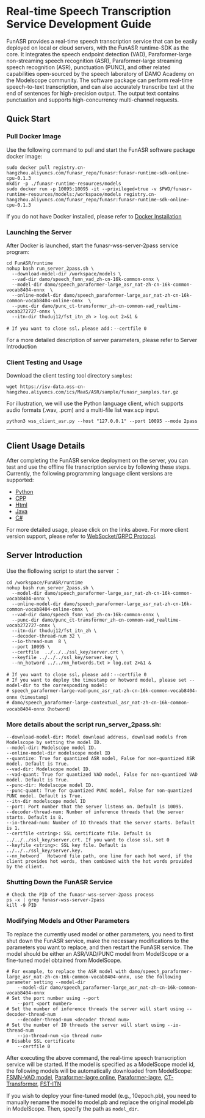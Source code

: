 # Real-time Speech Transcription Service Development Guide

FunASR provides a real-time speech transcription service that can be easily deployed on local or cloud servers, with the FunASR runtime-SDK as the core. It integrates the speech endpoint detection (VAD), Paraformer-large non-streaming speech recognition (ASR), Paraformer-large streaming speech recognition (ASR), punctuation (PUNC), and other related capabilities open-sourced by the speech laboratory of DAMO Academy on the Modelscope community. The software package can perform real-time speech-to-text transcription, and can also accurately transcribe text at the end of sentences for high-precision output. The output text contains punctuation and supports high-concurrency multi-channel requests.

## Quick Start
### Pull Docker Image

Use the following command to pull and start the FunASR software package docker image:

```shell
sudo docker pull registry.cn-hangzhou.aliyuncs.com/funasr_repo/funasr:funasr-runtime-sdk-online-cpu-0.1.3
mkdir -p ./funasr-runtime-resources/models
sudo docker run -p 10095:10095 -it --privileged=true -v $PWD/funasr-runtime-resources/models:/workspace/models registry.cn-hangzhou.aliyuncs.com/funasr_repo/funasr:funasr-runtime-sdk-online-cpu-0.1.3
```
If you do not have Docker installed, please refer to [Docker Installation](https://alibaba-damo-academy.github.io/FunASR/en/installation/docker.html)

### Launching the Server

After Docker is launched, start the funasr-wss-server-2pass service program:
```shell
cd FunASR/runtime
nohup bash run_server_2pass.sh \
  --download-model-dir /workspace/models \
  --vad-dir damo/speech_fsmn_vad_zh-cn-16k-common-onnx \
  --model-dir damo/speech_paraformer-large_asr_nat-zh-cn-16k-common-vocab8404-onnx  \
  --online-model-dir damo/speech_paraformer-large_asr_nat-zh-cn-16k-common-vocab8404-online-onnx  \
  --punc-dir damo/punc_ct-transformer_zh-cn-common-vad_realtime-vocab272727-onnx \
  --itn-dir thuduj12/fst_itn_zh > log.out 2>&1 &

# If you want to close ssl，please add：--certfile 0
```
For a more detailed description of server parameters, please refer to Server Introduction
### Client Testing and Usage

Download the client testing tool directory `samples`:
```shell
wget https://isv-data.oss-cn-hangzhou.aliyuncs.com/ics/MaaS/ASR/sample/funasr_samples.tar.gz
```
For illustration, we will use the Python language client, which supports audio formats (.wav, .pcm) and a multi-file list wav.scp input.

```shell
python3 wss_client_asr.py --host "127.0.0.1" --port 10095 --mode 2pass
```

------------------

## Client Usage Details

After completing the FunASR service deployment on the server, you can test and use the offline file transcription service by following these steps. Currently, the following programming language client versions are supported:

- [Python](./SDK_tutorial_online.md#python-client)
- [CPP](./SDK_tutorial_online.md#cpp-client)
- [Html](./SDK_tutorial_online.md#html-client)
- [Java](./SDK_tutorial_online.md#java-client)
- [C\#](./SDK_tutorial_online.md#c\#)

For more detailed usage, please click on the links above. For more client version support, please refer to [WebSocket/GRPC Protocol](./websocket_protocol_zh.md).


## Server Introduction

Use the flollowing script to start the server ：
```shell
cd /workspace/FunASR/runtime
nohup bash run_server_2pass.sh \
  --model-dir damo/speech_paraformer-large_asr_nat-zh-cn-16k-common-vocab8404-onnx \
  --online-model-dir damo/speech_paraformer-large_asr_nat-zh-cn-16k-common-vocab8404-online-onnx \
  --vad-dir damo/speech_fsmn_vad_zh-cn-16k-common-onnx \
  --punc-dir damo/punc_ct-transformer_zh-cn-common-vad_realtime-vocab272727-onnx \
  --itn-dir thuduj12/fst_itn_zh \
  --decoder-thread-num 32 \
  --io-thread-num  8 \
  --port 10095 \
  --certfile  ../../../ssl_key/server.crt \
  --keyfile ../../../ssl_key/server.key \
  --nn_hotword ../../nn_hotwords.txt > log.out 2>&1 &

# If you want to close ssl，please add：--certfile 0
# If you want to deploy the timestamp or hotword model, please set --model-dir to the corresponding model:
# speech_paraformer-large-vad-punc_asr_nat-zh-cn-16k-common-vocab8404-onnx（timestamp）
# damo/speech_paraformer-large-contextual_asr_nat-zh-cn-16k-common-vocab8404-onnx（hotword）

```

### More details about the script run_server_2pass.sh:
```text
--download-model-dir: Model download address, download models from Modelscope by setting the model ID.
--model-dir: Modelscope model ID.
--online-model-dir modelscope model ID
--quantize: True for quantized ASR model, False for non-quantized ASR model. Default is True.
--vad-dir: Modelscope model ID.
--vad-quant: True for quantized VAD model, False for non-quantized VAD model. Default is True.
--punc-dir: Modelscope model ID.
--punc-quant: True for quantized PUNC model, False for non-quantized PUNC model. Default is True.
--itn-dir modelscope model ID
--port: Port number that the server listens on. Default is 10095.
--decoder-thread-num: Number of inference threads that the server starts. Default is 8.
--io-thread-num: Number of IO threads that the server starts. Default is 1.
--certfile <string>: SSL certificate file. Default is ../../../ssl_key/server.crt. If you want to close ssl，set 0
--keyfile <string>: SSL key file. Default is ../../../ssl_key/server.key. 
--nn_hotword   Hotword file path, one line for each hot word, if the client provides hot words, then combined with the hot words provided by the client.
```

### Shutting Down the FunASR Service
```text
# Check the PID of the funasr-wss-server-2pass process
ps -x | grep funasr-wss-server-2pass
kill -9 PID
```

### Modifying Models and Other Parameters
To replace the currently used model or other parameters, you need to first shut down the FunASR service, make the necessary modifications to the parameters you want to replace, and then restart the FunASR service. The model should be either an ASR/VAD/PUNC model from ModelScope or a fine-tuned model obtained from ModelScope.
```text
# For example, to replace the ASR model with damo/speech_paraformer-large_asr_nat-zh-cn-16k-common-vocab8404-onnx, use the following parameter setting --model-dir
    --model-dir damo/speech_paraformer-large_asr_nat-zh-cn-16k-common-vocab8404-onnx 
# Set the port number using --port
    --port <port number>
# Set the number of inference threads the server will start using --decoder-thread-num
    --decoder-thread-num <decoder thread num>
# Set the number of IO threads the server will start using --io-thread-num
    --io-thread-num <io thread num>
# Disable SSL certificate
    --certfile 0
```

After executing the above command, the real-time speech transcription service will be started. If the model is specified as a ModelScope model id, the following models will be automatically downloaded from ModelScope:
[FSMN-VAD model](https://www.modelscope.cn/models/damo/speech_fsmn_vad_zh-cn-16k-common-onnx/summary),
[Paraformer-lagre online](https://www.modelscope.cn/models/damo/speech_paraformer-large_asr_nat-zh-cn-16k-common-vocab8404-online-onnx/summary),
[Paraformer-lagre](https://www.modelscope.cn/models/damo/speech_paraformer-large_asr_nat-zh-cn-16k-common-vocab8404-onnx/summary),
[CT-Transformer](https://www.modelscope.cn/models/damo/punc_ct-transformer_zh-cn-common-vad_realtime-vocab272727-onnx/summary),
[FST-ITN](https://www.modelscope.cn/models/thuduj12/fst_itn_zh/summary)

If you wish to deploy your fine-tuned model (e.g., 10epoch.pb), you need to manually rename the model to model.pb and replace the original model.pb in ModelScope. Then, specify the path as `model_dir`.

